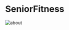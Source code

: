 # SeniorFitness
![about](https://user-images.githubusercontent.com/132133982/236678521-f81601a9-c30e-457a-9324-65e21f84fc11.png)

